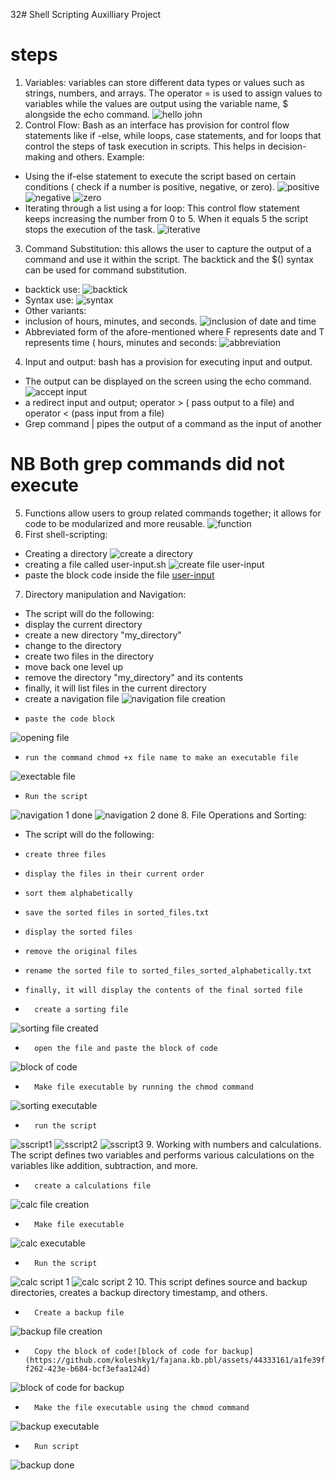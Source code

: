 32# Shell Scripting Auxilliary Project
# steps
1. Variables: variables can store different data types or values such as strings, numbers, and arrays. The operator = is used to assign values  to variables while the values are output using the variable name, $ alongside the echo command.
![hello john](https://github.com/koleshky1/fajana.kb.pbl/assets/44333161/6311f9ad-6642-4057-ae11-6f6090a9cd37)
2. Control Flow: Bash as an interface has provision for control flow statements like if -else, while loops, case statements, and for loops that control the steps of task execution in scripts. This helps in decision-making and others. Example:
-  Using the if-else statement to execute the script based on certain conditions ( check if a number is positive, negative, or zero).
![positive](https://github.com/koleshky1/fajana.kb.pbl/assets/44333161/a235d73f-a290-442c-8915-39a6d36bd3cc)
![negative](https://github.com/koleshky1/fajana.kb.pbl/assets/44333161/3c3356dc-76e6-47fb-b369-51e9a9f1b1df)
![zero](https://github.com/koleshky1/fajana.kb.pbl/assets/44333161/4247efeb-093c-4576-8d38-033f5334f3f1)
- Iterating through a list using a for loop: This control flow statement keeps increasing the number from 0 to 5. When it equals 5 the script stops the execution of the task.
![iterative](https://github.com/koleshky1/fajana.kb.pbl/assets/44333161/f01ec5cf-c799-44ce-99cf-d928c694f172)
3. Command Substitution: this allows the user to capture the output of a command and use it within the script. The backtick and the $() syntax can be used for command substitution.
- backtick use:
![backtick](https://github.com/koleshky1/fajana.kb.pbl/assets/44333161/42aa4966-1b00-451c-a542-9e6dc113d059)
- Syntax use:
![syntax](https://github.com/koleshky1/fajana.kb.pbl/assets/44333161/a6772bb0-a830-40d1-85f4-6f3a8bcab7a6)
- Other variants:
-  inclusion of hours, minutes, and seconds.
![inclusion of date and time](https://github.com/koleshky1/fajana.kb.pbl/assets/44333161/cb685900-0b1b-44ad-994d-7e741da5aadb)
-  Abbreviated form of the afore-mentioned where F represents date and T represents time ( hours, minutes and seconds:
![abbreviation ](https://github.com/koleshky1/fajana.kb.pbl/assets/44333161/fef1b8b9-23dd-49bd-988a-b7ad16ab34fa)
4. Input and output: bash has a provision for executing input and output.
-  The output can be displayed on the screen using the echo command.
![accept input](https://github.com/koleshky1/fajana.kb.pbl/assets/44333161/8294597c-c6ee-4d9d-ab61-90b0b725ec8d) 
-  a redirect input and output; operator > ( pass output to a file) and operator < (pass input from a file)
-   Grep command | pipes the output of a command as the input of another
# NB Both grep commands did not execute
5. Functions allow users to group related commands together; it allows for code to be modularized and more reusable.
![function](https://github.com/koleshky1/fajana.kb.pbl/assets/44333161/e86116dd-41ab-40a0-8d99-ecbf612d25f3)
6. First shell-scripting:
- Creating a directory
![create a directory](https://github.com/koleshky1/fajana.kb.pbl/assets/44333161/75da311d-dac8-43d5-a4b1-6f492c478f08)  
- creating a file called user-input.sh
![create file user-input](https://github.com/koleshky1/fajana.kb.pbl/assets/44333161/c54d9df0-3ccc-4fb8-8246-35c0685689d0)
- paste the block code inside the file
[user-input](https://github.com/koleshky1/fajana.kb.pbl/assets/44333161/644b6b03-dad0-48b4-b37b-1d2d406a2b27)
7. Directory manipulation and Navigation:
-    The script will do the following:
-    display the current directory
-    create a new directory "my_directory"
-    change to the directory
-    create two files in the directory
-    move back one level up
-    remove the directory  "my_directory" and its contents
-    finally, it will list files in the current directory
-    create a navigation file
![navigation file creation](https://github.com/koleshky1/fajana.kb.pbl/assets/44333161/50ea54b5-df86-4e74-81b8-ed4f131f49d1)
-     paste the code block
![opening file](https://github.com/koleshky1/fajana.kb.pbl/assets/44333161/976abd8f-aa74-4a21-883e-06ce1d343c54)
-     run the command chmod +x file name to make an executable file
![exectable file](https://github.com/koleshky1/fajana.kb.pbl/assets/44333161/95322585-f4ab-4ce8-a8cd-888cf88ee6fa)
-     Run the script
![navigation 1 done](https://github.com/koleshky1/fajana.kb.pbl/assets/44333161/8413160a-aa9f-439b-9ba7-9b569bd0e4ee)
![navigation 2 done](https://github.com/koleshky1/fajana.kb.pbl/assets/44333161/530e74f7-94d9-4cf1-9ae9-98b73eaab82c)
8. File Operations and Sorting:
- The script will do the following:
-     create three files
-     display the files in their current order
-     sort them alphabetically
-     save the sorted files in sorted_files.txt
-     display the sorted files
-     remove the original files
-     rename the sorted file to sorted_files_sorted_alphabetically.txt
-     finally, it will display the contents of the final sorted file
-       create a sorting file
![sorting file created](https://github.com/koleshky1/fajana.kb.pbl/assets/44333161/1479c742-4158-4e2c-9954-94e9183851a9)
-       open the file and paste the block of code
![block of code](https://github.com/koleshky1/fajana.kb.pbl/assets/44333161/de580813-c64b-4461-9276-3c15c111dd2a)
-       Make file executable by running the chmod command
![sorting executable](https://github.com/koleshky1/fajana.kb.pbl/assets/44333161/95dee64b-e6a1-47cb-84c9-b6b0ae377f31)
-       run the script
![sscript1](https://github.com/koleshky1/fajana.kb.pbl/assets/44333161/ed8ebfea-6a76-499a-ba63-d2a5775cf8c6)
![sscript2](https://github.com/koleshky1/fajana.kb.pbl/assets/44333161/473feeba-59a8-46da-b588-bc031cfca3c9)
![sscript3](https://github.com/koleshky1/fajana.kb.pbl/assets/44333161/84488bc3-00bb-427f-a1b2-ec38a0584692)
9. Working with numbers and calculations.
The script defines two variables and performs various calculations on the variables like addition, subtraction, and more.
-       create a calculations file
![calc file creation](https://github.com/koleshky1/fajana.kb.pbl/assets/44333161/0079f228-cba0-4a90-9918-5e68cda0618b)
-       Make file executable
![calc executable](https://github.com/koleshky1/fajana.kb.pbl/assets/44333161/63e8cf64-f337-4e8e-8021-f5cefc72601f)
-       Run the script  
![calc script 1](https://github.com/koleshky1/fajana.kb.pbl/assets/44333161/58cc7819-3d99-461e-a767-861c6fa626f5)
![calc script 2](https://github.com/koleshky1/fajana.kb.pbl/assets/44333161/2632aab6-0563-4585-a6cd-751124006276)
10. This script defines source and backup directories, creates a backup directory timestamp, and others.
-       Create a backup file
![backup file creation](https://github.com/koleshky1/fajana.kb.pbl/assets/44333161/e557fcd4-6c53-47c0-a39b-1086ab059ecb)
-       Copy the block of code![block of code for backup](https://github.com/koleshky1/fajana.kb.pbl/assets/44333161/a1fe39fc-f262-423e-b684-bcf3efaa124d)
![block of code for backup](https://github.com/koleshky1/fajana.kb.pbl/assets/44333161/a1fe39fc-f262-423e-b684-bcf3efaa124d)
-       Make the file executable using the chmod command
![backup executable](https://github.com/koleshky1/fajana.kb.pbl/assets/44333161/dbbdb5fb-05b5-4bea-92ff-0f7f37ea5554)
-       Run script
![backup done](https://github.com/koleshky1/fajana.kb.pbl/assets/44333161/d1855819-1457-42c0-a86d-0fc989752123)
